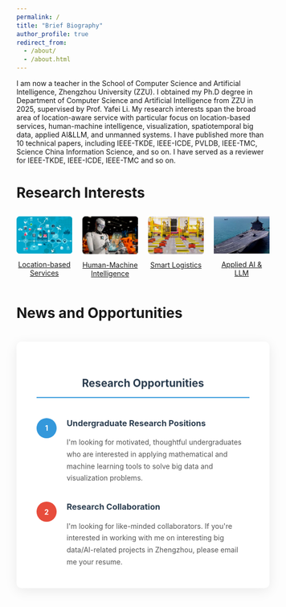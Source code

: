 ```yaml
---
permalink: /
title: "Brief Biography"
author_profile: true
redirect_from: 
  - /about/
  - /about.html
---
```


I am now a teacher in the School of Computer Science and Artificial Intelligence, Zhengzhou University (ZZU). I obtained my Ph.D degree in Department of Computer Science and Artificial Intelligence from ZZU in 2025, supervised by Prof. Yafei Li. My research interests span the broad area of location-aware service with particular focus on location-based services, human-machine intelligence, visualization, spatiotemporal big data, applied AI&LLM, and unmanned systems. I have published more than 10 technical papers, including IEEE-TKDE, IEEE-ICDE, PVLDB, IEEE-TMC, Science China Information Science, and so on. I have served as a reviewer for IEEE-TKDE, IEEE-ICDE, IEEE-TMC and so on.


Research Interests
======
<div class="image-grid" style="display: grid; grid-template-columns: repeat(4, 1fr); gap: 20px; text-align: center; margin: 30px 0;">
  <div class="image-item">
    <a href="https://www.businessnewsdaily.com/5386-location-based-services.html" target="_blank">
      <img src="/images/local_based.png" alt="Location-based Services" style="width: 100%; max-width: 180px; height: auto;">
    </a>
    <p style="margin-top: 10px;">
      <a href="https://www.businessnewsdaily.com/5386-location-based-services.html" target="_blank">Location-based Services</a>
    </p>
  </div>
  
  <div class="image-item">
    <a href="https://hbr.org/2018/07/collaborative-intelligence-humans-and-ai-are-joining-forces" target="_blank">
      <img src="/images/human.png" alt="Human-Machine Intelligence" style="width: 100%; max-width: 180px; height: auto;">
    </a>
    <p style="margin-top: 10px;">
      <a href="https://hbr.org/2018/07/collaborative-intelligence-humans-and-ai-are-joining-forces" target="_blank">Human-Machine Intelligence</a>
    </p>
  </div>
  
  <div class="image-item">
    <a href="https://isl-group.eu/en/logistic-solutions/intelligent-logistic-solutions/" target="_blank">
      <img src="/images/smart_log.png" alt="Visualization" style="width: 100%; max-width: 180px; height: auto;">
    </a>
    <p style="margin-top: 10px;">
      <a href="https://isl-group.eu/en/logistic-solutions/intelligent-logistic-solutions/" target="_blank">Smart Logistics</a>
    </p>
  </div>
  
  <div class="image-item">
    <a href="https://www.appliedai.de/en/solutions-services/ai-individual-solutions/large-language-models/" target="_blank">
      <img src="/images/wuren.png" alt="Applied AI & LLM" style="width: 100%; max-width: 180px; height: auto;">
    </a>
    <p style="margin-top: 10px;">
      <a href="https://www.appliedai.de/en/solutions-services/ai-individual-solutions/large-language-models/" target="_blank">Applied AI & LLM</a>
    </p>
  </div>
</div>


News and Opportunities
======
<div class="academic-opportunities" style="background: #fff; border-radius: 10px; padding: 40px; margin: 40px 0; box-shadow: 0 5px 25px rgba(0,0,0,0.08);">
  <h2 style="text-align: center; color: #2c3e50; margin-bottom: 40px; border-bottom: 2px solid #3498db; padding-bottom: 15px;">Research Opportunities</h2>
  
  <div style="display: flex; align-items: flex-start; margin-bottom: 35px;">
    <div style="background: #3498db; color: white; width: 40px; height: 40px; border-radius: 50%; display: flex; align-items: center; justify-content: center; margin-right: 20px; flex-shrink: 0;">
      <span style="font-weight: bold;">1</span>
    </div>
    <div>
      <h3 style="color: #2c3e50; margin-top: 0;">Undergraduate Research Positions</h3>
      <p style="color: #555; line-height: 1.7; margin-bottom: 0;">
        I'm looking for motivated, thoughtful undergraduates who are interested in applying mathematical and machine learning tools to solve big data and visualization problems.
      </p>
    </div>
  </div>

  <div style="display: flex; align-items: flex-start;">
    <div style="background: #e74c3c; color: white; width: 40px; height: 40px; border-radius: 50%; display: flex; align-items: center; justify-content: center; margin-right: 20px; flex-shrink: 0;">
      <span style="font-weight: bold;">2</span>
    </div>
    <div>
      <h3 style="color: #2c3e50; margin-top: 0;">Research Collaboration</h3>
      <p style="color: #555; line-height: 1.7; margin-bottom: 0;">
        I'm looking for like-minded collaborators. If you're interested in working with me on interesting big data/AI-related projects in Zhengzhou, please email me your resume.
      </p>
    </div>
  </div>
</div>
